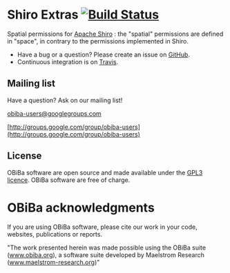 # Shiro Extras [![Build Status](https://travis-ci.com/obiba/shiro-extras.svg?branch=master)](https://travis-ci.com/obiba/shiro-extras)

Spatial permissions for [Apache Shiro](https://shiro.apache.org/) : the "spatial" permissions are defined in "space", in contrary to the permissions implemented in Shiro.

* Have a bug or a question? Please create an issue on [GitHub](https://github.com/obiba/shiro-extras/issues).
* Continuous integration is on [Travis](https://travis-ci.com/obiba/shiro-extras).

## Mailing list

Have a question? Ask on our mailing list!

obiba-users@googlegroups.com

[http://groups.google.com/group/obiba-users](http://groups.google.com/group/obiba-users)

## License

OBiBa software are open source and made available under the [GPL3 licence](http://www.obiba.org/pages/license/). OBiBa software are free of charge.

# OBiBa acknowledgments

If you are using OBiBa software, please cite our work in your code, websites, publications or reports.

"The work presented herein was made possible using the OBiBa suite (www.obiba.org), a  software suite developed by Maelstrom Research (www.maelstrom-research.org)"
